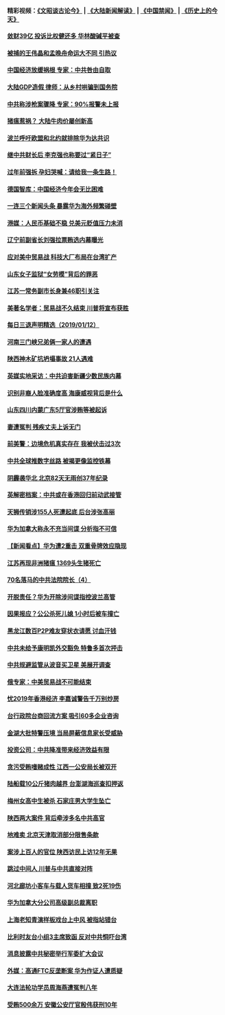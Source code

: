 #### 精彩视频：[《文昭谈古论今》](https://github.com/gfw-breaker/wenzhao/blob/master/README.md?t=01132130) | [《大陆新闻解读》](https://github.com/gfw-breaker/ntdtv-comedy/blob/master/README.md?t=01132130) | [《中国禁闻》](https://github.com/gfw-breaker/ntdtv-news/blob/master/README.md?t=01132130) | [《历史上的今天》](https://github.com/gfw-breaker/today-in-history/blob/master/README.md?t=01132130) 

#### [敛财39亿 投诉比权健还多 华林酸碱平被查](../pages/nsc413/n10973142.md?t=01132130) 

#### [被捕的王伟晶和孟晚舟命运大不同 引热议](../pages/nsc413/n10972943.md?t=01132130) 

#### [中国经济放缓祸根 专家：中共咎由自取](../pages/nsc413/n10973083.md?t=01132130) 

#### [大陆GDP造假 律师：从乡村哄骗到国务院](../pages/nsc413/n10971840.md?t=01132130) 

#### [中共称涉枪案骤降 专家：90%报警未上报](../pages/nsc413/n10972910.md?t=01132130) 

#### [猪瘟惹祸？ 大陆牛肉价屡创新高](../pages/nsc413/n10972896.md?t=01132130) 

#### [波兰呼吁欧盟和北约就排除华为达共识](../pages/nsc413/n10972945.md?t=01132130) 

#### [继中共财长后 李克强也称要过“紧日子”](../pages/nsc413/n10972926.md?t=01132130) 


#### [过年前强拆 孕妇哭喊：请给我一条生路！](../pages/nsc413/n10972700.md?t=01132130) 

#### [德国智库：中国经济今年会无比困难](../pages/nsc413/n10972293.md?t=01132130) 

#### [一连三个新闻头条 暴露华为海外频繁碰壁](../pages/nsc413/n10971567.md?t=01132130) 

#### [港媒：人民币基础不稳 兑美元贬值压力未消](../pages/nsc413/n10971729.md?t=01132130) 

#### [辽宁前副省长刘强拉票贿选内幕曝光](../pages/nsc413/n10971992.md?t=01132130) 

#### [应对美中贸易战 科技大厂布局在台湾扩产](../pages/nsc413/n10971277.md?t=01132130) 

#### [山东女子监狱“女劳模”背后的罪恶](../pages/nsc413/n10970958.md?t=01132130) 

#### [江苏一常务副市长身兼46职引关注](../pages/nsc413/n10971720.md?t=01132130) 

#### [美著名学者：贸易战不久结束 川普将宣布获胜](../pages/nsc413/n10971697.md?t=01132130) 

#### [每日三退声明精选（2019/01/12）](../pages/nsc413/n10971693.md?t=01132130) 

#### [河南三门峡兄弟俩一家人的遭遇](../pages/nsc413/n10971038.md?t=01132130) 

#### [陕西神木矿坑坍塌事故 21人遇难](../pages/nsc413/n10971571.md?t=01132130) 

#### [英媒实地采访：中共迫害新疆少数民族内幕](../pages/nsc413/n10971435.md?t=01132130) 

#### [识别非裔人脸准确度高 海康威视背后是什么](../pages/nsc413/n10971226.md?t=01132130) 

#### [山东四川内蒙广东5厅官涉贿等被起诉](../pages/nsc413/n10971367.md?t=01132130) 

#### [妻遭冤判 残疾丈夫上诉无门](../pages/nsc413/n10970763.md?t=01132130) 

#### [前美警：边境危机真实存在 我被伏击过3次](../pages/nsc413/n10971325.md?t=01132130) 

#### [中共全球推数字丝路 被揭更像监控铁幕](../pages/nsc413/n10971263.md?t=01132130) 

#### [阴霾袭华北 北京82天无雨创37年纪录](../pages/nsc413/n10971241.md?t=01132130) 

#### [英解密档案：中共或在香港回归前动武接管](../pages/nsc413/n10971281.md?t=01132130) 

#### [天狮传销涉155人死遭起底 后台涉张高丽](../pages/nsc413/n10971185.md?t=01132130) 

#### [华为加拿大称永不充当间谍 分析指不可信](../pages/nsc413/n10971173.md?t=01132130) 

#### [【新闻看点】华为遭2重击 双重骨牌效应隐现](../pages/nsc413/n10971234.md?t=01132130) 

#### [江苏再现非洲猪瘟 1369头生猪死亡](../pages/nsc413/n10971147.md?t=01132130) 

#### [70名落马的中共法院院长（4）](../pages/nsc413/n10951431.md?t=01132130) 

#### [开脱责任？华为开除涉间谍指控波兰高管](../pages/nsc413/n10970894.md?t=01132130) 

#### [因果报应？公公杀死儿媳 1小时后被车撞亡](../pages/nsc413/n10971072.md?t=01132130) 

#### [黑龙江数百P2P难友穿状衣请愿 讨血汗钱](../pages/nsc413/n10971020.md?t=01132130) 

#### [中共未给予康明凯外交豁免 特鲁多首次抨击](../pages/nsc413/n10970976.md?t=01132130) 

#### [中共规避监管从波音买卫星 美展开调查](../pages/nsc413/n10970960.md?t=01132130) 

#### [俄专家：中美贸易战不可能结束](../pages/nsc413/n10970884.md?t=01132130) 

#### [忧2019年香港经济 李嘉诚警告千万别炒房](../pages/nsc413/n10970868.md?t=01132130) 


#### [台行政院台商回流方案 吸引60多企业咨询](../pages/nsc413/n10970834.md?t=01132130) 

#### [金湖大批特警压境 当局屏蔽信息家长受威胁](../pages/nsc413/n10970369.md?t=01132130) 

#### [投资公司：中共降准带来经济效益有限](../pages/nsc413/n10970083.md?t=01132130) 

#### [贪污受贿嗜赌成性 江西一公安局长被双开](../pages/nsc413/n10970350.md?t=01132130) 

#### [陆船载10公斤猪肉越界 台澎湖海巡查扣押返](../pages/nsc413/n10970311.md?t=01132130) 

#### [梅州女高中生被杀 石家庄男大学生坠亡](../pages/nsc413/n10970258.md?t=01132130) 

#### [陕西两大案件 背后牵涉多名中共高官](../pages/nsc413/n10970216.md?t=01132130) 

#### [地难卖 北京天津取消部分限售条款](../pages/nsc413/n10969773.md?t=01132130) 

#### [案涉上百人的官位 陕西访民上访12年无果](../pages/nsc413/n10962577.md?t=01132130) 

#### [跳过中间人 川普与中共直接对阵](../pages/nsc413/n10961332.md?t=01132130) 

#### [河北廊坊小客车与载人货车相撞 致2死19伤](../pages/nsc413/n10969830.md?t=01132130) 

#### [华为加拿大分公司高级副总裁离职](../pages/nsc413/n10969911.md?t=01132130) 

#### [上海老知青演样板戏台上中风 被指站错台](../pages/nsc413/n10969718.md?t=01132130) 

#### [比利时友台小组3主席致函 反对中共恫吓台湾](../pages/nsc413/n10969787.md?t=01132130) 

#### [消息披露中共秘密举行军委扩大会议](../pages/nsc413/n10968368.md?t=01132130) 

#### [外媒：高通FTC反垄断案 华为作证人遭质疑](../pages/nsc413/n10969482.md?t=01132130) 

#### [大连法轮功学员周海燕遭冤判八年](../pages/nsc413/n10966805.md?t=01132130) 

#### [受贿500余万 安徽公安厅官殷伟获刑10年](../pages/nsc413/n10969392.md?t=01132130) 

